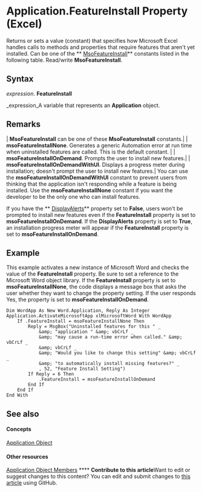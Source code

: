 
# Application.FeatureInstall Property (Excel)

Returns or sets a value (constant) that specifies how Microsoft Excel handles calls to methods and properties that require features that aren't yet installed. Can be one of the  ** [MsoFeatureInstall](http://msdn.microsoft.com/library/25256738-d169-5c00-1d5d-eb8019811976%28Office.15%29.aspx)** constants listed in the following table. Read/write **MsoFeatureInstall**.


## Syntax

 _expression_. **FeatureInstall**

 _expression_A variable that represents an  **Application** object.


## Remarks



| **MsoFeatureInstall** can be one of these **MsoFeatureInstall** constants.|
| **msoFeatureInstallNone**. Generates a generic Automation error at run time when uninstalled features are called. This is the default constant. |
| **msoFeatureInstallOnDemand**. Prompts the user to install new features.|
| **msoFeatureInstallOnDemandWithUI**. Displays a progress meter during installation; doesn't prompt the user to install new features.|
You can use the  **msoFeatureInstallOnDemandWithUI** constant to prevent users from thinking that the application isn't responding while a feature is being installed. Use the **msoFeatureInstallNone** constant if you want the developer to be the only one who can install features.

If you have the  ** [DisplayAlerts](d9f36a99-e9c9-9a67-abaf-9c8e49b4febc.md)** property set to **False**, users won't be prompted to install new features even if the  **FeatureInstall** property is set to **msoFeatureInstallOnDemand**. If the  **DisplayAlerts** property is set to **True**, an installation progress meter will appear if the  **FeatureInstall** property is set to **msoFeatureInstallOnDemand**.


## Example

This example activates a new instance of Microsoft Word and checks the value of the  **FeatureInstall** property. Be sure to set a reference to the Microsoft Word object library. If the **FeatureInstall** property is set to **msoFeatureInstallNone**, the code displays a message box that asks the user whether they want to change the property setting. If the user responds Yes, the property is set to  **msoFeatureInstallOnDemand**.


```
Dim WordApp As New Word.Application, Reply As Integer 
Application.ActivateMicrosoftApp xlMicrosoftWord With WordApp 
    If .FeatureInstall = msoFeatureInstallNone Then 
        Reply = MsgBox("Uninstalled features for this " _ 
            &amp; "application " &amp; vbCrLf _ 
            &amp; "may cause a run-time error when called." &amp; vbCrLf _ 
            &amp; vbCrLf _ 
            &amp; "Would you like to change this setting" &amp; vbCrLf _ 
            &amp; "to automatically install missing features?" _ 
            , 52, "Feature Install Setting") 
        If Reply = 6 Then 
            .FeatureInstall = msoFeatureInstallOnDemand 
        End If 
    End If 
End With
```


## See also


#### Concepts


 [Application Object](19b73597-5cf9-4f56-8227-b5211f657f6f.md)
#### Other resources


 [Application Object Members](4cb9ca42-8d07-cc9c-2d80-4eb9a5921e1e.md)
****   **Contribute to this article**Want to edit or suggest changes to this content? You can edit and submit changes to  [this article](https://github.com/jhershey00/VBA_Excel_Test/OpenXMLCon/articles/0bfe9d01-543c-9ea8-8ff6-2032f056b070.md) using GitHub.

